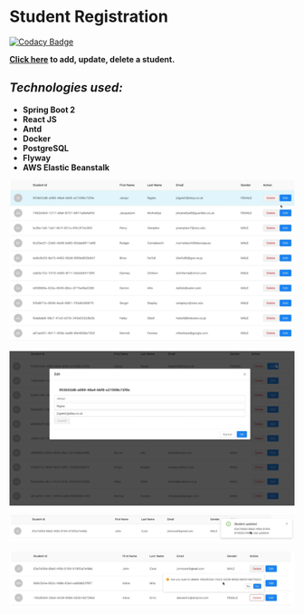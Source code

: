 # Student Registration

[![Codacy Badge](https://app.codacy.com/project/badge/Grade/5a375953f54e439b8a7fef7c6ac62b05)](https://www.codacy.com/manual/iizdebski/studentList?utm_source=github.com&amp;utm_medium=referral&amp;utm_content=iizdebski/studentList&amp;utm_campaign=Badge_Grade)

**[Click here](http://springbootreactfullstack-env.eba-vkjfxake.eu-central-1.elasticbeanstalk.com/) to add, update, delete a student.**

## ***Technologies used:***

* **Spring Boot 2**
* **React JS**
* **Antd**
* **Docker**
* **PostgreSQL**
* **Flyway**
* **AWS Elastic Beanstalk**

<p align = "center">
<img src="https://github.com/iizdebski/studentList/blob/master/images/studentlist1.JPG">
</p>

<p align = "center">
<img src="https://github.com/iizdebski/studentList/blob/master/images/studentList2.JPG">
</p>

<p align = "center">
<img src="https://github.com/iizdebski/studentList/blob/master/images/studentList3.JPG"> 
</p>

<p align = "center">
<img src="https://github.com/iizdebski/studentList/blob/master/images/studentList4.JPG">
</p>

